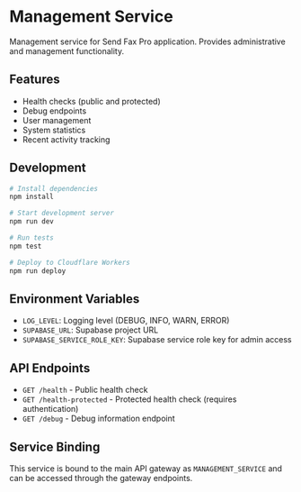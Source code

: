 # Management Service

Management service for Send Fax Pro application. Provides administrative and management functionality.

## Features

- Health checks (public and protected)
- Debug endpoints
- User management
- System statistics
- Recent activity tracking

## Development

```bash
# Install dependencies
npm install

# Start development server
npm run dev

# Run tests
npm test

# Deploy to Cloudflare Workers
npm run deploy
```

## Environment Variables

- `LOG_LEVEL`: Logging level (DEBUG, INFO, WARN, ERROR)
- `SUPABASE_URL`: Supabase project URL
- `SUPABASE_SERVICE_ROLE_KEY`: Supabase service role key for admin access

## API Endpoints

- `GET /health` - Public health check
- `GET /health-protected` - Protected health check (requires authentication)
- `GET /debug` - Debug information endpoint

## Service Binding

This service is bound to the main API gateway as `MANAGEMENT_SERVICE` and can be accessed through the gateway endpoints. 
